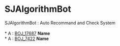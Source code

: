 # SJAlgorithmBot
SJAlgorithmBot : Auto Recommand and Check System   
<br>* A : [BOJ_17687](https://www.acmicpc.net/problem/17687) **Name**<br>* A : [BOJ_7422](https://www.acmicpc.net/problem/7422) **Name**<br>
